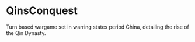 QinsConquest
============

Turn based wargame set in warring states period China, detailing the rise of the Qin Dynasty.

